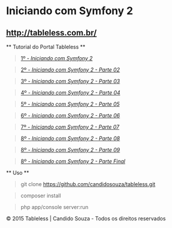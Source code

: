 Iniciando com Symfony 2
=======================

http://tableless.com.br/
-----------------------

** Tutorial do Portal Tableless **

><a href="http://tableless.com.br/iniciando-com-symfony-2/" title="Artigo do projeto" target="_blank">1º -  *Iniciando com Symfony 2*</a>

><a href="http://tableless.com.br/iniciando-com-symfony-2-parte-02/" title="Artigo do projeto" target="_blank">2º -  *Iniciando com Symfony 2 - Parte 02*</a>

><a href="http://tableless.com.br/iniciando-com-symfony-2-parte-03/" title="Artigo do projeto" target="_blank">3º -  *Iniciando com Symfony 2 - Parte 03*</a>

><a href="http://tableless.com.br/iniciando-com-symfony-2-parte-04/" title="Artigo do projeto" target="_blank">4º -  *Iniciando com Symfony 2 - Parte 04*</a>

><a href="http://tableless.com.br/iniciando-com-symfony-2-parte-05/" title="Artigo do projeto" target="_blank">5º -  *Iniciando com Symfony 2 - Parte 05*</a>

><a href="http://tableless.com.br/iniciando-com-symfony-2-parte-06/" title="Artigo do projeto" target="_blank">6º -  *Iniciando com Symfony 2 - Parte 06*</a>

><a href="http://tableless.com.br/iniciando-com-symfony-2-parte-07/" title="Artigo do projeto" target="_blank">7º -  *Iniciando com Symfony 2 - Parte 07*</a>

><a href="http://tableless.com.br/iniciando-com-symfony-2-parte-08/" title="Artigo do projeto" target="_blank">8º -  *Iniciando com Symfony 2 - Parte 08*</a>

><a href="http://tableless.com.br/iniciando-com-symfony-2-parte-09/" title="Artigo do projeto" target="_blank">8º -  *Iniciando com Symfony 2 - Parte 09*</a>

><a href="http://tableless.com.br/iniciando-com-symfony-2-parte-final/" title="Artigo do projeto" target="_blank">8º -  *Iniciando com Symfony 2 - Parte Final*</a>


** Uso **

> git clone https://github.com/candidosouza/tableless.git

> composer install

> php app/console server:run


© 2015 Tableless | Candido Souza - Todos os direitos reservados

